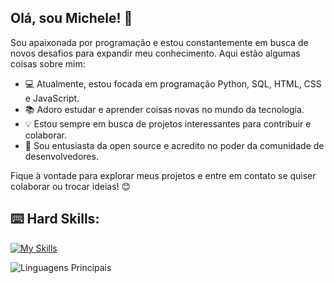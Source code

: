 ## Olá, sou Michele! 👋

Sou apaixonada por programação e estou constantemente em busca de novos desafios para expandir meu conhecimento. Aqui estão algumas coisas sobre mim:

- 💻 Atualmente, estou focada em programação Python, SQL, HTML, CSS e JavaScript.
- 📚 Adoro estudar e aprender coisas novas no mundo da tecnologia.
- 💡 Estou sempre em busca de projetos interessantes para contribuir e colaborar.
- 🌟 Sou entusiasta da open source e acredito no poder da comunidade de desenvolvedores.

Fique à vontade para explorar meus projetos e entre em contato se quiser colaborar ou trocar ideias! 😊


## :keyboard: Hard Skills:
[![My Skills](https://skillicons.dev/icons?i=python,postgres,html,css,js,nodejs)](https://skillicons.dev)

![Linguagens Principais](https://github-readme-stats.vercel.app/api/top-langs/?username=michelebswm&theme=tokyonight&hide_border=true&custom_title=Linguagens%20%Principais)

<!-- ![Jess GitHub stats](https://github-readme-stats.vercel.app/api?username=michelebswm&show_icons=true&theme=radical) -->
